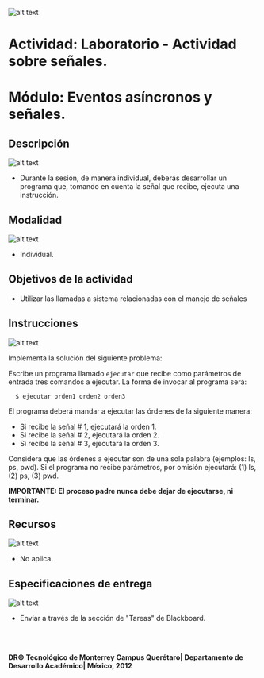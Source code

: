![alt text](https://github.com/Manchas2k4/advanced_programming/blob/master/documents/images/d_a.png "Actividades")

# Actividad:  Laboratorio - Actividad sobre señales.

# Módulo: Eventos asíncronos y señales.


## Descripción

![alt text](https://github.com/Manchas2k4/advanced_programming/blob/master/documents/images/d_b.png "Descripción") 
* Durante la sesión, de manera individual, deberás desarrollar un programa que, tomando en
cuenta la señal que recibe, ejecuta una instrucción.

## Modalidad

![alt text](https://github.com/Manchas2k4/advanced_programming/blob/master/documents/images/d_c.png "Modalidad") 
* Individual.

## Objetivos de la actividad
* Utilizar las llamadas a sistema relacionadas con el manejo de señales

## Instrucciones
  
![alt text](https://github.com/Manchas2k4/advanced_programming/blob/master/documents/images/d_d.png "Instrucciones")
  
  Implementa la solución del siguiente problema:
  
  Escribe un programa llamado `ejecutar` que recibe como parámetros de entrada tres
  comandos a ejecutar. La forma de invocar al programa será:
  ```
    $ ejecutar orden1 orden2 orden3
  ```
  El programa deberá mandar a ejecutar las órdenes de la siguiente manera:
  * Si recibe la señal # 1, ejecutará la orden 1.
  * Si recibe la señal # 2, ejecutará la orden 2.
  * Si recibe la señal # 3, ejecutará la orden 3.
  
  Considera que las órdenes a ejecutar son de una sola palabra (ejemplos: ls, ps, pwd). Si el
  programa no recibe parámetros, por omisión ejecutará: (1) ls, (2) ps, (3) pwd.
  
  **IMPORTANTE: El proceso padre nunca debe dejar de ejecutarse, ni terminar.**

## Recursos

![alt text](https://github.com/Manchas2k4/advanced_programming/blob/master/documents/images/d_e.png "Recursos")
* No aplica.

## Especificaciones de entrega

![alt text](https://github.com/Manchas2k4/advanced_programming/blob/master/documents/images/d_f.png "Especificaciones")
* Enviar a través de la sección de "Tareas" de Blackboard.


<br>
<br>

**DR© Tecnológico de Monterrey Campus Querétaro| Departamento de Desarrollo Académico| México, 2012**
